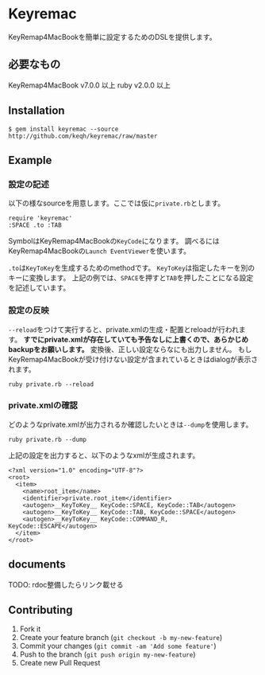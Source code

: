 # Keyremac

KeyRemap4MacBookを簡単に設定するためのDSLを提供します。

## 必要なもの

KeyRemap4MacBook v7.0.0 以上
ruby v2.0.0 以上

## Installation

    $ gem install keyremac --source http://github.com/keqh/keyremac/raw/master

## Example

### 設定の記述

以下の様なsourceを用意します。ここでは仮に`private.rb`とします。

    require 'keyremac'
    :SPACE .to :TAB

SymbolはKeyRemap4MacBookの`KeyCode`になります。
調べるにはKeyRemap4MacBookの`Launch EventViewer`を使います。

`.to`は`KeyToKey`を生成するためのmethodです。
`KeyToKey`は指定したキーを別のキーに変換します。
上記の例では、`SPACE`を押すと`TAB`を押したことになる設定を記述しています。

### 設定の反映

`--reload`をつけて実行すると、private.xmlの生成・配置とreloadが行われます。
**すでにprivate.xmlが存在していても予告なしに上書くので、あらかじめbackupをお願いします。**
変換後、正しい設定ならなにも出力しません。
もしKeyRemap4MacBookが受け付けない設定が含まれているときはdialogが表示されます。

    ruby private.rb --reload

### private.xmlの確認

どのようなprivate.xmlが出力されるか確認したいときは`--dump`を使用します。

    ruby private.rb --dump

上記の設定を出力すると、以下のようなxmlが生成されます。

    <?xml version="1.0" encoding="UTF-8"?>
    <root>
      <item>
        <name>root_item</name>
        <identifier>private.root_item</identifier>
        <autogen>__KeyToKey__ KeyCode::SPACE, KeyCode::TAB</autogen>
        <autogen>__KeyToKey__ KeyCode::TAB, KeyCode::SPACE</autogen>
        <autogen>__KeyToKey__ KeyCode::COMMAND_R, KeyCode::ESCAPE</autogen>
      </item>
    </root>

## documents

TODO: rdoc整備したらリンク載せる

## Contributing

1. Fork it
2. Create your feature branch (`git checkout -b my-new-feature`)
3. Commit your changes (`git commit -am 'Add some feature'`)
4. Push to the branch (`git push origin my-new-feature`)
5. Create new Pull Request
